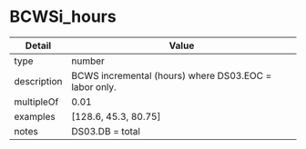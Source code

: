 # BCWSi_hours
| Detail | Value |
| ------ | ----- |
| type | number |
| description | BCWS incremental (hours) where DS03.EOC = labor only. |
| multipleOf | 0.01 |
| examples | [128.6, 45.3, 80.75] |
| notes | DS03.DB = total |
